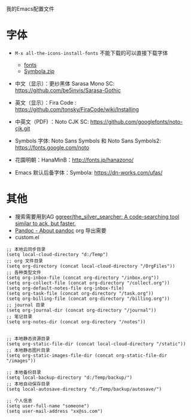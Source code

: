 我的Emacs配置文件


# 字体
- `M-x all-the-icons-install-fonts` 不能下载的可以直接下载字体
	- [fonts](https://github.com/domtronn/all-the-icons.el/tree/master/fonts)
	- [Symbola.zip](https://dn-works.com/wp-content/uploads/2020/UFAS-Fonts/Symbola.zip)
    
- 中文（显示）：更纱黑体 Sarasa Mono SC: https://github.com/be5invis/Sarasa-Gothic
- 英文（显示）：Fira Code : https://github.com/tonsky/FiraCode/wiki/Installing
- 中英文（PDF) ：Noto CJK SC: https://github.com/googlefonts/noto-cjk.git
- Symbols 字体: Noto Sans Symbols 和 Noto Sans Symbols2: https://fonts.google.com/noto
- 花園明朝：HanaMinB：http://fonts.jp/hanazono/
- Emacs 默认后备字体：Symbola: https://dn-works.com/ufas/    
    
# 其他
- 搜索需要用到AG [ggreer/the_silver_searcher: A code-searching tool similar to ack, but faster.](https://github.com/ggreer/the_silver_searcher)
- [Pandoc - About pandoc](https://pandoc.org/) org 导出需要
- custom.el

```elisp
;; 本地云同步目录
(setq local-cloud-directory "d:/Temp")
;; org 文件目录
(setq org-directory (concat local-cloud-directory "/OrgFiles"))
;; 各种类型文件
(setq org-inbox-file (concat org-directory "/inbox.org"))
(setq org-collect-file (concat org-directory "/collect.org"))
(setq org-default-notes-file org-inbox-file)
(setq org-task-file (concat org-directory "/task.org"))
(setq org-billing-file (concat org-directory "/billing.org"))
;; journal 目录
(setq org-journal-dir (concat org-directory "/journal"))
;; 笔记目录
(setq org-notes-dir (concat org-directory "/notes"))


;; 本地静态资源目录
(setq org-static-file-dir (concat local-cloud-directory "/static"))
;; 本地静态图片目录
(setq org-static-images-file-dir (concat org-static-file-dir "/images"))

;; 本地备份目录
(setq local-backup-directory "d:/Temp/backup/")
;; 本地自动保存目录
(setq local-autosave-directory "d:/Temp/backup/autosave/")

;; 个人信息
(setq user-full-name "someone")
(setq user-mail-address "xx@ss.com")
```
